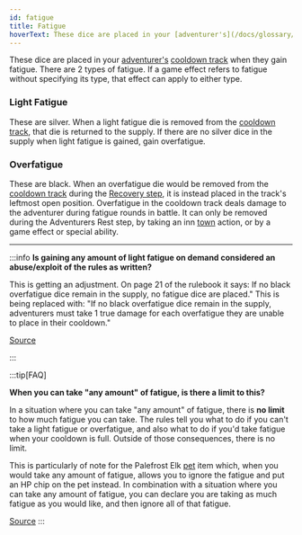 ```yaml
---
id: fatigue
title: Fatigue
hoverText: These dice are placed in your [adventurer's](/docs/glossary/adventurer) [cooldown track](/docs/glossary/cooldown-track) when they gain fatigue. There are 2 types of fatigue (light fatigue and overfatigue).
---
```


These dice are placed in your [adventurer's](/docs/glossary/adventurer) [cooldown track](/docs/glossary/cooldown-track) when they gain fatigue. There are 2 types of fatigue. If a game effect refers to fatigue without specifying its type, that effect can apply to either type.

### Light Fatigue

These are silver. When a light fatigue die is removed from the [cooldown track](/docs/glossary/cooldown-track), that die is returned to the supply. If there are no silver dice in the supply when light fatigue is gained, gain overfatigue.

### Overfatigue

These are black. When an overfatigue die would be removed from the [cooldown track](/docs/glossary/cooldown-track) during the [Recovery step](/docs/battles/adventurer-turn/index/#2-recovery), it is instead placed in the track's leftmost open position. Overfatigue in the cooldown track deals damage to the adventurer during fatigue rounds in battle. It can only be removed during the Adventurers Rest step, by taking an inn [town](/docs/campaign/day/encounter-phase/town) action, or by a game effect or special ability.

---

:::info
**Is gaining any amount of light fatigue on demand considered an abuse/exploit of the rules as written?**

This is getting an adjustment. On page 21 of the rulebook it says: If no black overfatigue dice remain in the supply, no fatigue dice are placed."
This is being replaced with: "If no black overfatigue dice remain in the supply, adventurers must take 1 true damage for each overfatigue they are unable to place in their cooldown."

<a href="https://discord.com/channels/273472391403798528/1361396124782694450/1387183203730587790" target="_blank">Source</a>

:::

:::tip[FAQ]

**When you can take "any amount" of fatigue, is there a limit to this?**

In a situation where you can take "any amount" of fatigue, there is **no limit** to how much fatigue you can take. The rules tell you what to do if you can't take a light fatigue or overfatigue, and also what to do if you'd take fatigue when your cooldown is full. Outside of those consequences, there is no limit.

This is particularly of note for the Palefrost Elk [pet](/docs/adventurer/items/types/pet) item which, when you would take any amount of fatigue, allows you to ignore the fatigue and put an HP chip on the pet instead. In combination with a situation where you can take any amount of fatigue, you can declare you are taking as much fatigue as you would like, and then ignore all of that fatigue.

<a href="https://support.chiptheorygames.com/support/solutions/articles/33000291580" target="_blank">Source</a>
:::
